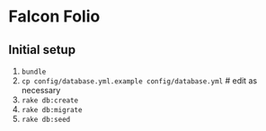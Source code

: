 # Falcon Folio

## Initial setup

1. `bundle`
2. `cp config/database.yml.example config/database.yml` # edit as necessary
3. `rake db:create`
4. `rake db:migrate`
5. `rake db:seed`
